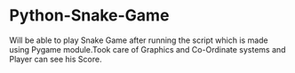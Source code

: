 # Python-Snake-Game
Will be able to play Snake Game after running the script which is made using Pygame module.Took care of Graphics and Co-Ordinate systems and Player can see his Score.
